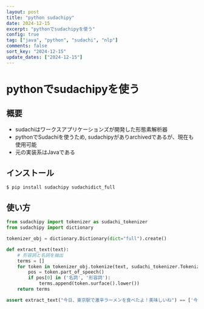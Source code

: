 ```yaml
---
layout: post
title: "python sudachipy"
date: 2024-12-15
excerpt: "pythonでsudachipyを使う"
config: true
tag: ["java", "python", "sudachi", "nlp"]
comments: false
sort_key: "2024-12-15"
update_dates: ["2024-12-15"]
---
```


# pythonでsudachipyを使う

## 概要
 - sudachiはワークスアプリケーションズが開発した形態素解析器
 - pythonでSudachiを使うため, sudachipyがありarchivedであるが、現在も使用可能
 - 元の実装系はJavaである

## インストール

```console
$ pip install sudachipy sudachidict_full
```

## 使い方

```python
from sudachipy import tokenizer as sudachi_tokenizer
from sudachipy import dictionary

tokenizer_obj = dictionary.Dictionary(dict="full").create()

def extract_text(text):    
    # 形容詞と名詞を抽出
    terms = []
    for token in tokenizer_obj.tokenize(text, sudachi_tokenizer.Tokenizer.SplitMode.C):
        pos = token.part_of_speech()
        if pos[0] in ('名詞', '形容詞'):
            terms.append(token.surface().lower())
    return terms

assert extract_text("今日、東京駅で激辛ラーメンを食べたよ！美味しいね") == ['今日', '東京駅', '激辛ラーメン', '美味しい']
```
